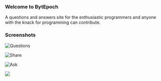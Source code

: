 ### Welcome to BytEpoch
A questions and answers site for the enthusiastic programmers and anyone with the knack for programming can contribute.

### Screenshots
![Questions](https://c1.staticflickr.com/9/8417/30047242090_22fd3f3367_b.jpg)

![Share](https://c2.staticflickr.com/6/5641/30047242810_73ffb430f7_b.jpg)

![Ask](https://c1.staticflickr.com/9/8272/30047242390_5d951c1912_b.jpg)

![](https://c1.staticflickr.com/9/8267/30047241900_f114af786b_b.jpg)
